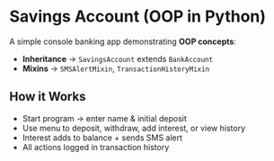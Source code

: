 #  Savings Account (OOP in Python)

A simple console banking app demonstrating **OOP concepts**:  
- **Inheritance** → `SavingsAccount` extends `BankAccount`  
- **Mixins** → `SMSAlertMixin`, `TransactionHistoryMixin`  

##  How it Works
- Start program → enter name & initial deposit  
- Use menu to deposit, withdraw, add interest, or view history  
- Interest adds to balance + sends SMS alert  
- All actions logged in transaction history  



